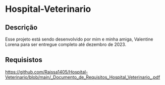 # Hospital-Veterinario

## Descrição
Esse projeto está sendo desenvolvido por mim e minha amiga, Valentine Lorena para ser entregue completo até dezembro de 2023.

## Requisistos
https://github.com/Raissa1405/Hospital-Veterinario/blob/main/_Documento_de_Requisitos_Hospital_Veterinario_.pdf
